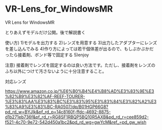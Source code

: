 # VR-Lens_for_WindowsMR
VR Lens for WindowsMR


とりあえずモデルだけ公開。後で解説書く


使い方)
1)モデルを出力する
2)レンズを用意する
3)出力したアダプターにレンズを差し込んでみる
4)作り方によっては若干個体差が出るので、もしぶかぶかだったら接着剤、ボンド等で固定する
5)enjoy

注意)
接着剤でレンズを固定するのは良い方法です。ただし、接着剤をレンズのふち以外につけて汚さないように十分注意すること。


対応レンズ

https://www.amazon.co.jp/%E6%B0%B4%E4%B8%AD%E3%83%9E%E3%82%B9%E3%82%AF-REEF-TOURER-%E3%83%AA%E3%83%BC%E3%83%95%E3%83%84%E3%82%A2%E3%83%A9%E3%83%BC-RA0507/dp/B01HGP66G8?pd_rd_w=BYJIk&pf_rd_p=14c8160f-ffdc-4692-8875-d1b271eb736f&pf_rd_r=RG8SF1RBQP5BQ10R5AXB&pd_rd_r=cee859d2-f521-4c70-9e72-542d450a1bc2&pd_rd_wg=gwYcM&ref_=pd_gw_wish
